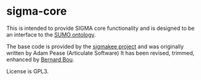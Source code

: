 # sigma-core

This is intended to provide SIGMA core functionality and is designed to be an interface to the [SUMO ontology](https://github.com/ontologyportal/sumo).

The base code is provided by the [sigmakee project](https://github.com/ontologyportal/sigmakee) and was originally written by Adam Pease (Articulate Software)
It has been revised, trimmed, enhanced by [Bernard Bou](mail://1313ou@gmail.com). 

License is GPL3.
